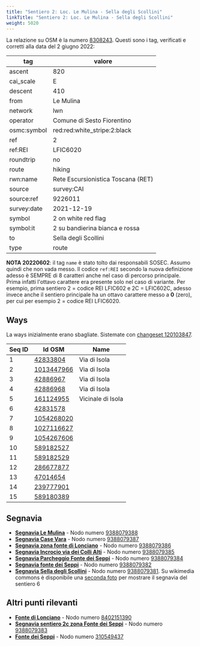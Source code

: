 ```yaml
---
title: "Sentiero 2: Loc. Le Mulina - Sella degli Scollini"
linkTitle: "Sentiero 2: Loc. Le Mulina - Sella degli Scollini"
weight: 5020
---
```


La relazione su OSM è la numero [8308243]. Questi sono i tag, verificati e corretti alla data del 2 giugno 2022:

| tag         | valore                                 |
|-------------|----------------------------------------|
| ascent      | 820                                    |
| cai_scale   | E                                      |
| descent     | 410                                    |
| from        | Le Mulina                              |
| network     | lwn                                    |
| operator    | Comune di Sesto Fiorentino             |
| osmc:symbol | red:red:white_stripe:2:black           |
| ref         | 2                                      |
| ref:REI     | LFIC6020                               |
| roundtrip   | no                                     |
| route       | hiking                                 |
| rwn:name    | Rete Escursionistica Toscana (RET)     |
| source      | survey:CAI                             |
| source:ref  |9226011                                 |
| survey:date | 2021-12-19                             |
| symbol      | 2 on white red flag                    |
| symbol:it   | 2 su bandierina bianca e rossa         |
| to          | Sella degli Scollini                   |
| type        | route                                  |

**NOTA 20220602**: il tag `name` è stato tolto dai responsabili SOSEC. Assumo quindi che non vada messo. Il codice `ref:REI` secondo la nuova definizione adesso è SEMPRE di 8 caratteri anche nel caso di percorso principale. Prima infatti l'ottavo carattere era presente solo nel caso di variante. Per esempio, prima sentiero 2 = codice REI LFIC602 e 2C = LFIC602C, adesso invece anche il sentiero principale ha un ottavo carattere messo a **0** (zero), per cui per esempio 2 = codice REI LFIC6020.

## Ways

La ways inizialmente erano sbagliate. Sistemate con [changeset 120103847].

| Seq ID | Id OSM       | Name              |
|--------|--------------|-------------------|
|  1     | [42833804]   | Via di Isola      |
|  2     | [1013447966] | Via di Isola      |
|  3     | [42886967]   | Via di Isola      |
|  4     | [42886968]   | Via di Isola      |
|  5     | [161124955]  | Vicinale di Isola |
|  6     | [42831578]   |                   |
|  7     | [1054268020] |                   |
|  8     | [1027116627] |                   |
|  9     | [1054267606] |                   |
| 10     | [589182527]  |                   |
| 11     | [589182529]  |                   |
| 12     | [286677877]  |                   |
| 13     | [47014654]   |                   |
| 14     | [239777901]  |                   |
| 15     | [589180389]  |                   |

## Segnavia

- **[Segnavia Le Mulina]** - Nodo numero [9388079388]
- **[Segnavia Case Vara]** - Nodo numero [9388079387]
- **[Segnavia zona fonte di Lonciano]** - Nodo numero [9388079386]
- **[Segnavia Incrocio via dei Colli Alti]** - Nodo numero [9388079385]
- **[Segnavia Parcheggio Fonte dei Seppi]** - Nodo numero [9388079384]
- **[Segnavia fonte dei Seppi]** - Nodo numero [9388079382]
- **[Segnavia Sella degli Scollini]** - Nodo numero [9388079381]. Su wikimedia commons è disponibile una [seconda foto] per mostrare il segnavia del sentiero 6

## Altri punti rilevanti

- **[Fonte di Lonciano]** - Nodo numero [8402151390]
- **[Segnavia sentiero 2c zona Fonte dei Seppi]** - Nodo numero [9388079383]
- **[Fonte dei Seppi]** - Nodo numero [310549437]

[8308243]:https://www.openstreetmap.org/relation/8308243

[42833804]:https://www.openstreetmap.org/way/42833804
[1013447966]:https://www.openstreetmap.org/way/1013447966
[42886967]:https://www.openstreetmap.org/way/42886967
[42886968]:https://www.openstreetmap.org/way/42886968
[161124955]:https://www.openstreetmap.org/way/161124955
[42831578]:https://www.openstreetmap.org/way/42831578
[1054268020]:https://www.openstreetmap.org/way/1054268020
[1027116627]:https://www.openstreetmap.org/way/1027116627
[1054267606]:https://www.openstreetmap.org/way/1054267606
[589182527]:https://www.openstreetmap.org/way/589182527
[589182529]:https://www.openstreetmap.org/way/589182529
[286677877]:https://www.openstreetmap.org/way/286677877
[47014654]:https://www.openstreetmap.org/way/47014654
[239777901]:https://www.openstreetmap.org/way/239777901
[589180389]:https://www.openstreetmap.org/way/589180389

[Segnavia Le Mulina]:https://commons.wikimedia.org/wiki/File:Segnavia_Sentieri_2_e_1b_-_Monte_Morello_-_loc._Le_Mulina.jpg
[Segnavia Case Vara]:https://commons.wikimedia.org/wiki/File:Segnavia_sentiero_2_-_Monte_Morello_-_Case_Vara.jpg
[Segnavia zona fonte di Lonciano]:https://commons.wikimedia.org/wiki/File:Segnavia_sentiero_2_-_Monte_Morello_-_Zona_Fonte_di_Lonciano.jpg
[Segnavia Incrocio via dei Colli Alti]:https://commons.wikimedia.org/wiki/File:Segnavia_sentiero_2_-_Monte_Morello_-_Incrocio_Via_dei_Colli_Alti.jpg
[Segnavia Parcheggio Fonte dei Seppi]:https://commons.wikimedia.org/wiki/File:Segnavia_Sentiero_2_-_Monte_Morello_-_Parcheggio_Fonte_dei_Seppi.jpg
[Segnavia fonte dei Seppi]:https://commons.wikimedia.org/wiki/File:Segnavia_sentiero_2_-_Monte_Morello_-_Fonte_dei_Seppi.jpg
[Segnavia Sella degli Scollini]:https://commons.wikimedia.org/wiki/File:Segnavia_Sella_degli_Scollini_-_Monte_Morello.jpg
[Seconda foto]:https://commons.wikimedia.org/wiki/File:Segnavia_Sella_degli_Scollini_-_Monte_Morello_(2).jpg

[Fonte di Lonciano]:https://commons.wikimedia.org/wiki/File:Monte_Morello_-_Fonte_di_Lonciano.jpg
[Segnavia sentiero 2c zona Fonte dei Seppi]:https://commons.wikimedia.org/wiki/File:Segnavia_sentiero_2c_-_Monte_Morello_-_Zona_Fonte_dei_Seppi.jpg
[Fonte dei Seppi]:https://commons.wikimedia.org/wiki/File:Fonte_dei_Seppi.jpg


[9388079388]:https://www.openstreetmap.org/node/9388079388
[9388079387]:https://www.openstreetmap.org/node/9388079387
[9388079386]:https://www.openstreetmap.org/node/9388079386
[9388079385]:https://www.openstreetmap.org/node/9388079385
[9388079384]:https://www.openstreetmap.org/node/9388079384
[9388079382]:https://www.openstreetmap.org/node/9388079382
[9388079381]:https://www.openstreetmap.org/node/9388079381
[9321452202]:https://www.openstreetmap.org/node/9321452202
[9321456995]:https://www.openstreetmap.org/node/9321456995
[9322404821]:https://www.openstreetmap.org/node/9322404821

[8402151390]:https://www.openstreetmap.org/node/8402151390
[9388079383]:https://www.openstreetmap.org/node/9388079383
[310549437]:https://www.openstreetmap.org/node/310549437

[changeset 120103847]:https://www.openstreetmap.org/changeset/120103847

